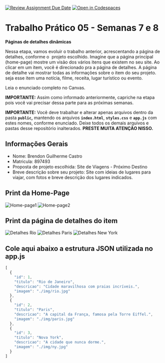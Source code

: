 [![Review Assignment Due Date](https://classroom.github.com/assets/deadline-readme-button-22041afd0340ce965d47ae6ef1cefeee28c7c493a6346c4f15d667ab976d596c.svg)](https://classroom.github.com/a/KZhXwLZL)
[![Open in Codespaces](https://classroom.github.com/assets/launch-codespace-2972f46106e565e64193e422d61a12cf1da4916b45550586e14ef0a7c637dd04.svg)](https://classroom.github.com/open-in-codespaces?assignment_repo_id=20649945)
# Trabalho Prático 05 - Semanas 7 e 8

**Páginas de detalhes dinâmicas**

Nessa etapa, vamos evoluir o trabalho anterior, acrescentando a página de detalhes, conforme o  projeto escolhido. Imagine que a página principal (home-page) mostre um visão dos vários itens que existem no seu site. Ao clicar em um item, você é direcionado pra a página de detalhes. A página de detalhe vai mostrar todas as informações sobre o item do seu projeto. seja esse item uma notícia, filme, receita, lugar turístico ou evento.

Leia o enunciado completo no Canvas. 

**IMPORTANTE:** Assim como informado anteriormente, capriche na etapa pois você vai precisar dessa parte para as próximas semanas. 

**IMPORTANTE:** Você deve trabalhar e alterar apenas arquivos dentro da pasta **`public`,** mantendo os arquivos **`index.html`**, **`styles.css`** e **`app.js`** com estes nomes, conforme enunciado. Deixe todos os demais arquivos e pastas desse repositório inalterados. **PRESTE MUITA ATENÇÃO NISSO.**

## Informações Gerais

- Nome: Brendon Guilherme Castro
- Matricula: 897493
- Proposta de projeto escolhida: Site de Viagens - Próximo Destino
- Breve descrição sobre seu projeto: Site com ideias de lugares para viajar, com fotos e breve descrição dos lugares indicados.

## Print da Home-Page

![Home-page1](.img/homepage1.png)
![Home-page2](.img/homepage2.png)

## Print da página de detalhes do item

![Detalhes Rio](.img/pagedetalhesrio.png)
![Detalhes Paris](.img/pagedetalhesparis.png)
![Detalhes New York](.img/pagedetalhesny.png)

## Cole aqui abaixo a estrutura JSON utilizada no app.js

```javascript
[
  {
    "id": 1,
    "titulo": "Rio de Janeiro",
    "descricao": "Cidade maravilhosa com praias incríveis.",
    "imagem": "./img/rio.jpg"
  },
  {
    "id": 2,
    "titulo": "Paris",
    "descricao": "A capital da França, famosa pela Torre Eiffel.",
    "imagem": "./img/paris.jpg"
  },
  {
    "id": 3,
    "titulo": "Nova York",
    "descricao": "A cidade que nunca dorme.",
    "imagem": "./img/ny.jpg"
  }
]
```